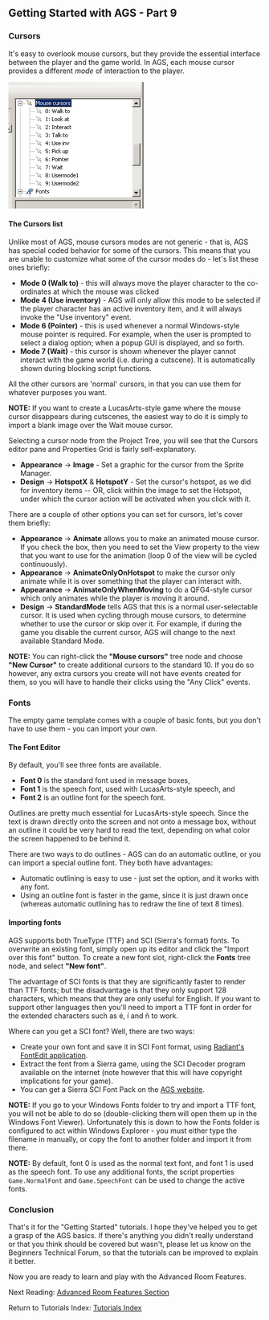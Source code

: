 ## Getting Started with AGS - Part 9

### Cursors

It's easy to overlook mouse cursors, but they provide the essential
interface between the player and the game world. In AGS, each mouse
cursor provides a different *mode* of interaction to the player.

![List of Mouse Cursors and their modes](images/intro9_1.jpg)

#### The Cursors list

Unlike most of AGS, mouse cursors modes are not generic - that is,
AGS has special coded behavior for some of the cursors. This means that
you are unable to customize what some of the cursor modes do - let's
list these ones briefly:

* **Mode 0 (Walk to)** - this will always move the player
	character to the co-ordinates at which the mouse was clicked
* **Mode 4 (Use inventory)** - AGS will only allow this mode to
	be selected if the player character has an active inventory item,
	and it will always invoke the "Use inventory" event.
* **Mode 6 (Pointer)** - this is used whenever a normal
	Windows-style mouse pointer is required. For example, when the user
	is prompted to select a dialog option; when a popup GUI is
	displayed, and so forth.
* **Mode 7 (Wait)** - this cursor is shown whenever the player
	cannot interact with the game world (i.e. during a cutscene). It is
	automatically shown during blocking script functions.

All the other cursors are 'normal' cursors, in that you can use them
for whatever purposes you want.

**NOTE:** If you want to create a LucasArts-style game where the mouse
cursor disappears during cutscenes, the easiest way to do it is
simply to import a blank image over the Wait mouse cursor.

Selecting a cursor node from the Project Tree, you will see that the Cursors editor pane and Properties Grid is fairly self-explanatory.
* **Appearance** -> **Image** - Set a graphic for the cursor from the Sprite Manager.
* **Design** -> **HotspotX** & **HotspotY** - Set the cursor's hotspot, as we did for inventory items -- OR, click within the image to set the Hotspot, under which the cursor action will be activated when you click with it.

There are a couple of other options you can set for cursors, let's
cover them briefly:

* **Appearance** -> **Animate** allows you to make an animated mouse cursor. If
	you check the box, then you need to set the View property to the
	view that you want to use for the animation (loop 0 of the view will be
	cycled continuously).
* **Appearance** -> **AnimateOnlyOnHotspot** to make the
	cursor only animate while it is over something that the player can
	interact with.
* **Appearance** -> **AnimateOnlyWhenMoving** to do a QFG4-style cursor which only animates while the player is moving it around.
* **Design** -> **StandardMode** tells AGS that this is a normal
	user-selectable cursor. It is used when cycling through mouse
	cursors, to determine whether to use the cursor or skip over it. For
	example, if during the game you disable the current cursor, AGS will
	change to the next available Standard Mode.

**NOTE:** You can right-click the **"Mouse cursors"** tree node and choose **"New Cursor"** to create additional cursors to the standard 10. If you do so however,
any extra cursors you create will not have events created for them,
so you will have to handle their clicks using the "Any Click" events.

### Fonts

The empty game template comes with a couple of basic fonts, but you don't have
to use them - you can import your own.

#### The Font Editor

By default, you'll see three fonts are available.
* **Font 0** is the standard font used in message boxes,
* **Font 1** is the speech font, used with LucasArts-style speech, and
* **Font 2** is an outline font for the speech font.

Outlines are pretty much essential for LucasArts-style speech. Since the text
is drawn directly onto the screen and not onto a message box, without an outline
it could be very hard to read the text, depending on what color the screen
happened to be behind it.

There are two ways to do outlines - AGS can do an automatic outline, or you can
import a special outline font. They both have advantages:

* Automatic outlining is easy to use - just set the option, and it
  works with any font.
* Using an outline font is faster in the game, since it is just drawn
  once (whereas automatic outlining has to redraw the line of text 8 times).

#### Importing fonts

AGS supports both TrueType (TTF) and SCI (Sierra's format) fonts. To overwrite
an existing font, simply open up its editor and click the "Import over this
font" button. To create a new font slot, right-click the **Fonts** tree node, and
select **"New font"**.

The advantage of SCI fonts is that they are significantly faster to render than
TTF fonts; but the disadvantage is that they only support 128 characters, which
means that they are only useful for English. If you want to support other
languages then you'll need to import a TTF font in order for the extended
characters such as é, í and ñ to work.

Where can you get a SCI font? Well, there are two ways:

* Create your own font and save it in SCI Font format, using
  [Radiant's FontEdit application](https://www.adventuregamestudio.co.uk/forums/index.php?topic=23521.0).
* Extract the font from a Sierra game, using the SCI Decoder program available
  on the internet (note however that this will have copyright implications for
  your game).
* You can get a Sierra SCI Font Pack on the
  [AGS website](https://www.adventuregamestudio.co.uk/site/ags/sci_fonts/).

**NOTE:** If you go to your Windows Fonts folder to try and import a TTF font, you will
not be able to do so (double-clicking them will open them up in the Windows Font
Viewer). Unfortunately this is down to how the Fonts folder is configured to act
within Windows Explorer - you must either type the filename in manually, or copy
the font to another folder and import it from there.

**NOTE:** By default, font 0 is used as the normal text font, and font 1 is used as the
speech font. To use any additional fonts, the script properties
`Game.NormalFont` and `Game.SpeechFont` can be used to change the active fonts.

### Conclusion

That's it for the "Getting Started" tutorials. I hope they've helped you to get
a grasp of the AGS basics. If there's anything you didn't really understand or
that you think should be covered but wasn't, please let us know on the Beginners
Technical Forum, so that the tutorials can be improved to explain it better.

Now you are ready to learn and play with the Advanced Room Features.

Next Reading: [Advanced Room Features Section](AdvancedRoomFeatures)

Return to Tutorials Index: [Tutorials Index](StartingOff)
